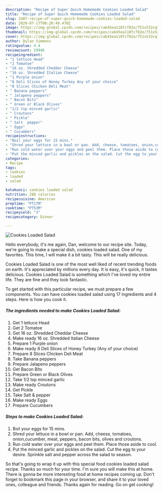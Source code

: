 ```yaml
---
description: "Recipe of Super Quick Homemade Cookies Loaded Salad"
title: "Recipe of Super Quick Homemade Cookies Loaded Salad"
slug: 2407-recipe-of-super-quick-homemade-cookies-loaded-salad
date: 2020-07-17T00:20:49.478Z
image: https://img-global.cpcdn.com/recipes/cab45ea110fcf82e/751x532cq70/cookies-loaded-salad-recipe-main-photo.jpg
thumbnail: https://img-global.cpcdn.com/recipes/cab45ea110fcf82e/751x532cq70/cookies-loaded-salad-recipe-main-photo.jpg
cover: https://img-global.cpcdn.com/recipes/cab45ea110fcf82e/751x532cq70/cookies-loaded-salad-recipe-main-photo.jpg
author: Dylan Simmons
ratingvalue: 4.4
reviewcount: 29946
recipeingredient:
- "1 lettuce Head"
- "2 Tomatoe"
- "16 oz. Shredded Cheddar Cheese"
- "16 oz. Shredded Italian Cheese"
- "1 Purple onion"
- "8 Deli Slices of Honey Turkey Any of your choice"
- "8 Slices Chicken Deli Meat"
- " Banana peppers"
- " Jalapeno peppers"
- " Bacon Bits"
- " Green or Black Olives"
- "1/2 tsp minced garlic"
- " Croutons"
- " Pickle"
- " Salt  pepper"
- " Eggs"
- " Cucumbers"
recipeinstructions:
- "Boil your eggs for 15 mins."
- "Shred your lettuce in a bowl or pan. Add, cheese, tomatoes, onion,cucumber, meat, peppers, bacon bits, olives and croutons."
- "Run cold water over your eggs and peel them. Place those aside to cool."
- "Put the minced garlic and pickles on the salad. Cut the egg to your desire. Sprinkle salt and pepper across the salad to season."
categories:
- Recipe
tags:
- cookies
- loaded
- salad

katakunci: cookies loaded salad 
nutrition: 288 calories
recipecuisine: American
preptime: "PT17M"
cooktime: "PT53M"
recipeyield: "3"
recipecategory: Dinner

---
```



![Cookies Loaded Salad](https://img-global.cpcdn.com/recipes/cab45ea110fcf82e/751x532cq70/cookies-loaded-salad-recipe-main-photo.jpg)

Hello everybody, it's me again, Dan, welcome to our recipe site. Today, we're going to make a special dish, cookies loaded salad. One of my favorites. This time, I will make it a bit tasty. This will be really delicious.

Cookies Loaded Salad is one of the most well liked of recent trending foods on earth. It's appreciated by millions every day. It is easy, it's quick, it tastes delicious. Cookies Loaded Salad is something which I've loved my entire life. They are fine and they look fantastic.




To get started with this particular recipe, we must prepare a few components. You can have cookies loaded salad using 17 ingredients and 4 steps. Here is how you cook it.

<!--inarticleads1-->

##### The ingredients needed to make Cookies Loaded Salad:

1. Get 1 lettuce Head
1. Get 2 Tomatoe
1. Get 16 oz. Shredded Cheddar Cheese
1. Make ready 16 oz. Shredded Italian Cheese
1. Prepare 1 Purple onion
1. Make ready 8 Deli Slices of Honey Turkey (Any of your choice)
1. Prepare 8 Slices Chicken Deli Meat
1. Take  Banana peppers
1. Prepare  Jalapeno peppers
1. Get  Bacon Bits
1. Prepare  Green or Black Olives
1. Take 1/2 tsp minced garlic
1. Make ready  Croutons
1. Get  Pickle
1. Take  Salt &amp; pepper
1. Make ready  Eggs
1. Prepare  Cucumbers




<!--inarticleads2-->

##### Steps to make Cookies Loaded Salad:

1. Boil your eggs for 15 mins.
1. Shred your lettuce in a bowl or pan. Add, cheese, tomatoes, onion,cucumber, meat, peppers, bacon bits, olives and croutons.
1. Run cold water over your eggs and peel them. Place those aside to cool.
1. Put the minced garlic and pickles on the salad. Cut the egg to your desire. Sprinkle salt and pepper across the salad to season.




So that's going to wrap it up with this special food cookies loaded salad recipe. Thanks so much for your time. I'm sure you will make this at home. There is gonna be more interesting food at home recipes coming up. Don't forget to bookmark this page in your browser, and share it to your loved ones, colleague and friends. Thanks again for reading. Go on get cooking!
